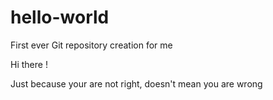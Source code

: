# hello-world
First ever Git repository creation for me

Hi there !

Just because your are not right, doesn't mean you are wrong
